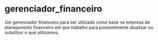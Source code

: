 # gerenciador_financeiro
Um gerenciador financeiro para ser utilizado como base na empresa de planejamento financeiro em que trabalho para possivelmente atualizar ou substituir o que utilizamos.
